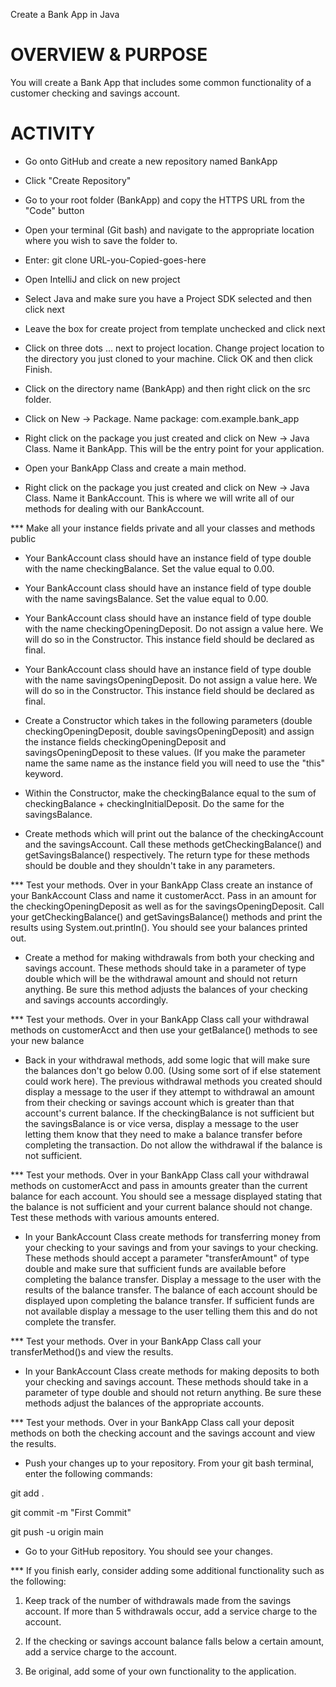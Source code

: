 Create a Bank App in Java

OVERVIEW & PURPOSE
==================

You will create a Bank App that includes some common functionality of a customer checking and savings account. 

ACTIVITY
========

-   Go onto GitHub and create a new repository named BankApp

-   Click "Create Repository"

-   Go to your root folder (BankApp) and copy the HTTPS URL from the "Code" button

-   Open your terminal (Git bash) and navigate to the appropriate location where you wish to save the folder to. 

-   Enter: git clone URL-you-Copied-goes-here

-   Open IntelliJ and click on new project

-   Select Java and make sure you have a Project SDK selected and then click next

-   Leave the box for create project from template unchecked and click next

-   Click on three dots ... next to project location. Change project location to the directory you just cloned to your machine. Click OK and then click Finish.

-   Click on the directory name (BankApp) and then right click on the src folder.

-   Click on New -> Package. Name package: com.example.bank_app

-   Right click on the package you just created and click on New -> Java Class. Name it BankApp. This will be the entry point for your application.

-   Open your BankApp Class and create a main method.

-   Right click on the package you just created and click on New -> Java Class. Name it BankAccount. This is where we will write all of our methods for dealing with our BankAccount.

*** Make all your instance fields private and all your classes and methods public 

-   Your BankAccount class should have an instance field of type double with the name checkingBalance. Set the value equal to 0.00.

-   Your BankAccount class should have an instance field of type double with the name savingsBalance. Set the value equal to 0.00.

-   Your BankAccount class should have an instance field of type double with the name checkingOpeningDeposit. Do not assign a value here. We will do so in the Constructor. This instance field should be declared as final.

-   Your BankAccount class should have an instance field of type double with the name savingsOpeningDeposit. Do not assign a value here. We will do so in the Constructor. This instance field should be declared as final.

-   Create a Constructor which takes in the following parameters (double checkingOpeningDeposit, double savingsOpeningDeposit) and assign the instance fields checkingOpeningDeposit and savingsOpeningDeposit to these values. (If you make the parameter name the same name as the instance field you will need to use the "this" keyword.

-   Within the Constructor, make the checkingBalance equal to the sum of checkingBalance + checkingInitialDeposit. Do the same for the savingsBalance.

-   Create methods which will print out the balance of the checkingAccount and the savingsAccount. Call these methods getCheckingBalance() and getSavingsBalance() respectively. The return type for these methods should be double and they shouldn't take in any parameters.

*** Test your methods. Over in your BankApp Class create an instance of your BankAccount Class and name it customerAcct. Pass in an amount for the checkingOpeningDeposit as well as for the savingsOpeningDeposit. Call your getCheckingBalance() and getSavingsBalance() methods and print the results using System.out.println(). You should see your balances printed out. 

-   Create a method for making withdrawals from both your checking and savings account. These methods should take in a parameter of type double which will be the withdrawal amount and should not return anything. Be sure this method adjusts the balances of your checking and savings accounts accordingly.

*** Test your methods. Over in your BankApp Class call your withdrawal methods on customerAcct and then use your getBalance() methods to see your new balance

-   Back in your withdrawal methods, add some logic that will make sure the balances don't go below 0.00. (Using some sort of if else statement could work here). The previous withdrawal methods you created should display a message to the user if they attempt to withdrawal an amount from their checking or savings account which is greater than that account's current balance. If the checkingBalance is not sufficient but the savingsBalance is or vice versa, display a message to the user letting them know that they need to make a balance transfer before completing the transaction. Do not allow the withdrawal if the balance is not sufficient.

*** Test your methods. Over in your BankApp Class call your withdrawal methods on customerAcct and pass in amounts greater than the current balance for each account. You should see a message displayed stating that the balance is not sufficient and your current balance should not change. Test these methods with various amounts entered.

-   In your BankAccount Class create methods for transferring money from your checking to your savings and from your savings to your checking. These methods should accept a parameter "transferAmount" of type double and make sure that sufficient funds are available before completing the balance transfer. Display a message to the user with the results of the balance transfer. The balance of each account should be displayed upon completing the balance transfer. If sufficient funds are not available display a message to the user telling them this and do not complete the transfer.

*** Test your methods. Over in your BankApp Class call your transferMethod()s and view the results.

-   In your BankAccount Class create methods for making deposits to both your checking and savings account. These methods should take in a parameter of type double and should not return anything. Be sure these methods adjust the balances of the appropriate accounts.

*** Test your methods. Over in your BankApp Class call your deposit methods on both the checking account and the savings account and view the results. 

-   Push your changes up to your repository. From your git bash terminal, enter the following commands:

git add .

git commit -m "First Commit"

git push -u origin main

-   Go to your GitHub repository. You should see your changes.

*** If you finish early, consider adding some additional functionality such as the following:

1.  Keep track of the number of withdrawals made from the savings account. If more than 5 withdrawals occur, add a service charge to the account.

2.  If the checking or savings account balance falls below a certain amount, add a service charge to the account.

3.  Be original, add some of your own functionality to the application.
